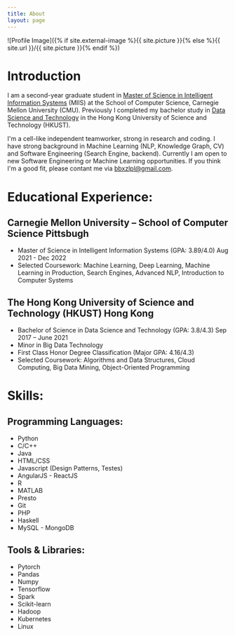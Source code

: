 ```yaml
---
title: About
layout: page
---
```

![Profile Image]({% if site.external-image %}{{ site.picture }}{% else %}{{ site.url }}/{{ site.picture }}{% endif %})

# Introduction
I am a second-year graduate student in [Master of Science in Intelligent Information Systems](https://miis.cs.cmu.edu/) (MIIS) at the School of Computer Science, Carnegie Mellon University (CMU). Previously I completed my bachelor study in [Data Science and Technology](https://dsct.ust.hk/) in the Hong Kong University of Science and Technology (HKUST).

I'm a cell-like independent teamworker, strong in research and coding. I have strong background in Machine Learning (NLP, Knowledge Graph, CV) and Software Engineering (Search Engine, backend). Currently I am open to new Software Engineering or Machine Learning opportunities. If you think I'm a good fit, please contant me via <a href="mailto:bbxzlpl@gmail.com">bbxzlpl@gmail.com</a>. 
# Educational Experience:
## Carnegie Mellon University – School of Computer Science								Pittsbugh
- Master of Science in Intelligent Information Systems (GPA: 3.89/4.0)                  Aug 2021 - Dec 2022
- Selected Coursework: Machine Learning, Deep Learning, Machine Learning in Production, Search Engines, Advanced NLP, Introduction to Computer Systems


## The Hong Kong University of Science and Technology (HKUST)							Hong Kong
- Bachelor of Science in Data Science and Technology (GPA: 3.8/4.3)                  Sep 2017 – June 2021
- Minor in Big Data Technology 
- First Class Honor Degree Classification (Major GPA: 4.16/4.3)
- Selected Coursework: Algorithms and Data Structures, Cloud Computing, Big Data Mining, Object-Oriented Programming

# Skills:
<h2>Programming Languages: </h2>

<ul class="programming-list">
	<li>Python</li>
	<li>C/C++</li>
	<li>Java</li>
	<li>HTML/CSS</li>
	<li>Javascript (Design Patterns, Testes)</li>
	<li>AngularJS - ReactJS</li>
	<li>R</li>
	<li>MATLAB</li>
	<li>Presto</li>
	<li>Git</li>
	<li>PHP</li>
	<li>Haskell</li>
	<li>MySQL - MongoDB</li>
</ul>

<h2>Tools & Libraries: </h2>

<ul class="tool-list">
	<li>Pytorch</li>
	<li>Pandas</li>
	<li>Numpy</li>
	<li>Tensorflow</li>
	<li>Spark</li>
	<li>Scikit-learn</li>
	<li>Hadoop</li>
	<li>Kubernetes</li>
	<li>Linux</li>
</ul>
